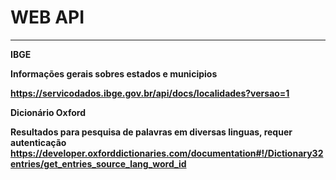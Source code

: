 # WEB API
_____________

<strong>IBGE <strong><p>
Informações gerais sobres estados e municipios <p>
https://servicodados.ibge.gov.br/api/docs/localidades?versao=1 <p>
  
  
 <strong>Dicionário Oxford<strong> <p>
  Resultados para pesquisa de palavras em diversas linguas, requer autenticação
 https://developer.oxforddictionaries.com/documentation#!/Dictionary32entries/get_entries_source_lang_word_id
